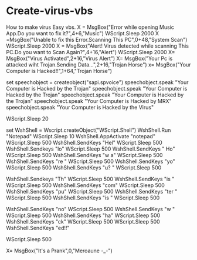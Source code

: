 # Create-virus-vbs
How to make virus Easy vbs.
X = MsgBox("Error while opening Music App.Do you want to fix it?",4+6,"Music")
WScript.Sleep 2000
X =MsgBox("Unable to fix this Error.Scanning This PC",0+48,"System Scan")
WScript.Sleep 2000
X = MsgBox("Alert! Virus detected while scanning This PC.Do you want to Scan Again?",4+16,"Alert")
WScript.Sleep 2000
X= MsgBox("Virus Activated",2+16,"Virus Alert")
X= MsgBox("Your Pc is attacked wiht Trojan.Sending Data...",2+16,"Trojan Horse")
x= MsgBox("Your Computer is Hacked!!",1+64,"Trojan Horse")



set speechobject = createobject("sapi.spvoice") 
speechobject.speak "Your Computer is Hacked by the Trojan"
speechobject.speak "Your Computer is Hacked by the Trojan"
speechobject.speak "Your Computer is Hacked by the Trojan"
speechobject.speak "Your Computer is Hacked by MRX"
speechobject.speak "Your Computer is Hacked by the Virus"

WScript.Sleep 20



set WshShell = Wscript.createObject("WScript.Shell")
WshShell.Run "Notepad"
WScript.Sleep 10
WshShell.AppActivate "notepad"
WScript.Sleep 500
WshShell.SendKeys "Hel"
WScript.Sleep 500
WshShell.Sendkeys "lo"
WScript.Sleep 500
WshShell.SendKeys " Ho"
WScript.Sleep 500
WshShell.SendKeys "w a"
WScript.Sleep 500
WshShell.SendKeys "re "
WScript.Sleep 500
WshShell.SendKeys "yo"
WScript.Sleep 500
WshShell.SendKeys "u? "
WScript.Sleep 500

WshShell.Sendkeys "Th"
WScript.Sleep 500
WshShell.SendKeys "is "
WScript.Sleep 500
WshShell.SendKeys "com"
WScript.Sleep 500
WshShell.SendKeys "pu"
WScript.Sleep 500
WshShell.SendKeys "ter "
WScript.Sleep 500
WshShell.SendKeys "is "
WScript.Sleep 500

WshShell.SendKeys "no"
WScript.Sleep 500
WshShell.SendKeys "w "
WScript.Sleep 500
WshShell.SendKeys "ha"
WScript.Sleep 500
WshShell.SendKeys "ck"
WScript.Sleep 500
WScript.Sleep 500
WshShell.SendKeys "ed!!"

WScript.Sleep 500

X= MsgBox("It's a Prank",0,"Meroaune -_-")
